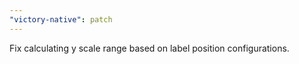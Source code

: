 ```yaml
---
"victory-native": patch
---
```


Fix calculating y scale range based on label position configurations.
